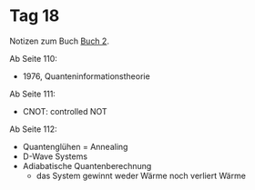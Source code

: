 # Tag 18

Notizen zum Buch [Buch 2](../Buch2.md).

Ab Seite 110:
* 1976, Quanteninformationstheorie

Ab Seite 111:
* CNOT: controlled NOT

Ab Seite 112:
* Quantenglühen = Annealing
* D-Wave Systems
* Adiabatische Quantenberechnung
  - das System gewinnt weder Wärme noch verliert Wärme

